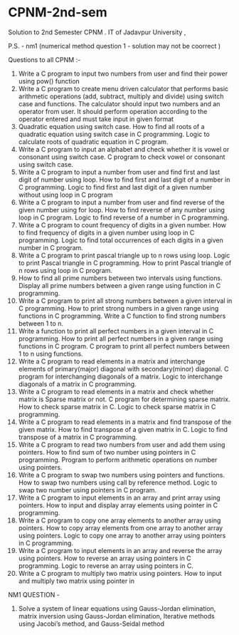 # CPNM-2nd-sem
Solution to 2nd Semester CPNM  . IT of Jadavpur University ,

P.S. - nm1 (numerical method question 1 - solution may not be coorrect )

Questions to all CPNM :-
1.	Write a C program to input two numbers from user and find their power using pow() function
2.	Write a C program to create menu driven calculator that performs basic arithmetic operations (add, subtract, multiply and divide) using switch case and functions. The calculator should input two numbers and an operator from user. It should perform operation according to the operator entered and must take input in given format
3.	Quadratic equation using switch case. How to find all roots of a quadratic equation using switch case in C programming. Logic to calculate roots of quadratic equation in C program.
4.	Write a C program to input an alphabet and check whether it is vowel or consonant using switch case. C program to check vowel or consonant using switch case.
5.	Write a C program to input a number from user and find first and last digit of number using loop. How to find first and last digit of a number in C programming. Logic to find first and last digit of a given number without using loop in C program
6.	Write a C program to input a number from user and find reverse of the given number using for loop. How to find reverse of any number using loop in C program. Logic to find reverse of a number in C programming.
7.	Write a C program to count frequency of digits in a given number. How to find frequency of digits in a given number using loop in C programming. Logic to find total occurrences of each digits in a given number in C program.
8.	Write a C program to print pascal triangle up to n rows using loop. Logic to print Pascal triangle in C programming. How to print Pascal triangle of n rows using loop in C program.
9.	How to find all prime numbers between two intervals using functions. Display all prime numbers between a given range using function in C programming.
10.	Write a C program to print all strong numbers between a given interval in C programming. How to print strong numbers in a given range using functions in C programming. Write a C function to find strong numbers between 1 to n.
11.	Write a function to print all perfect numbers in a given interval in C programming. How to print all perfect numbers in a given range using functions in C program. C program to print all perfect numbers between 1 to n using functions.
12.	Write a C program to read elements in a matrix and interchange elements of primary(major) diagonal with secondary(minor) diagonal. C program for interchanging diagonals of a matrix. Logic to interchange diagonals of a matrix in C programming.
13.	Write a C program to read elements in a matrix and check whether matrix is Sparse matrix or not. C program for determining sparse matrix. How to check sparse matrix in C. Logic to check sparse matrix in C programming.
14.	Write a C program to read elements in a matrix and find transpose of the given matrix. How to find transpose of a given matrix in C. Logic to find transpose of a matrix in C programming.
15.	Write a C program to read two numbers from user and add them using pointers. How to find sum of two number using pointers in C programming. Program to perform arithmetic operations on number using pointers.
16.	Write a C program to swap two numbers using pointers and functions. How to swap two numbers using call by reference method. Logic to swap two number using pointers in C program.
17.	Write a C program to input elements in an array and print array using pointers. How to input and display array elements using pointer in C programming.
18.	Write a C program to copy one array elements to another array using pointers. How to copy array elements from one array to another array using pointers. Logic to copy one array to another array using pointers in C programming.
19.	Write a C program to input elements in an array and reverse the array using pointers. How to reverse an array using pointers in C programming. Logic to reverse an array using pointers in C.
20.	Write a C program to multiply two matrix using pointers. How to input and multiply two matrix using pointer in 



NM1 QUESTION -
1. Solve a system of linear equations using Gauss-Jordan elimination, matrix inversion using Gauss-Jordan elimination, Iterative methods using Jacobi’s method, and Gauss-Seidal method
